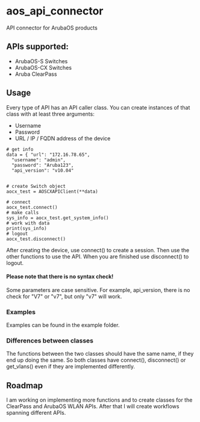 # aos_api_connector
API connector for ArubaOS products


## APIs supported:

* ArubaOS-S Switches
* ArubaOS-CX Switches
* Aruba ClearPass


## Usage

Every type of API has an API caller class. You can create instances of that class with at least three arguments:
* Username
* Password
* URL / IP / FQDN address of the device
```
# get info
data = { "url": "172.16.78.65",
  "username": "admin",
  "password": "Aruba123",
  "api_version": "v10.04"


# create Switch object
aocx_test = AOSCXAPIClient(**data)

# connect
aocx_test.connect()
# make calls
sys_info = aocx_test.get_system_info()
# work with data
print(sys_info)
# logout
aocx_test.disconnect()
```

After creating the device, use connect() to create a session. 
Then use the other functions to use the API. 
When you are finished use disconnect() to logout. 

#### Please note that there is no syntax check!
Some parameters are case sensitive. 
For example, api_version, there is no check for "V7" or "v7", but only "v7" will work.

### Examples
Examples can be found in the example folder.

### Differences between classes

The functions between the two classes should have the same name, if they end up doing the same. 
So both classes have connect(), disconnect() or get_vlans() even if they are implemented differently.

## Roadmap

I am working on implementing more functions and to create classes for the ClearPass and ArubaOS WLAN APIs.
After that I will create workflows spanning different APIs.

